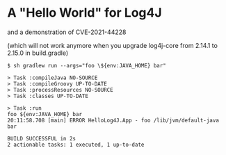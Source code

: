 # A "Hello World" for Log4J

and a demonstration of CVE-2021-44228

(which will not work anymore when you upgrade log4j-core from 2.14.1 to 2.15.0 in build.gradle)

```
$ sh gradlew run --args="foo \${env:JAVA_HOME} bar"

> Task :compileJava NO-SOURCE
> Task :compileGroovy UP-TO-DATE
> Task :processResources NO-SOURCE
> Task :classes UP-TO-DATE

> Task :run
foo ${env:JAVA_HOME} bar
20:11:58.708 [main] ERROR HelloLog4J.App - foo /lib/jvm/default-java bar

BUILD SUCCESSFUL in 2s
2 actionable tasks: 1 executed, 1 up-to-date
```

